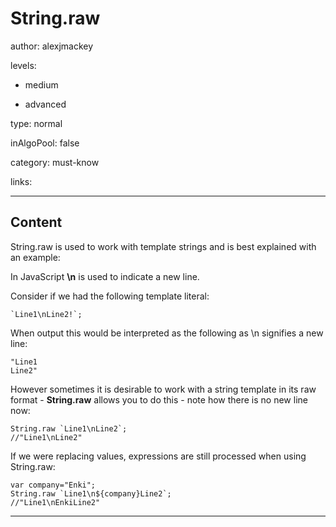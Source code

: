# String.raw
author: alexjmackey

levels:

  - medium

  - advanced

type: normal

inAlgoPool: false

category: must-know

links:

---
## Content

String.raw is used to work with template strings and is best explained with an example:

In JavaScript **\n** is used to indicate a new line.

Consider if we had the following template literal: 
```
`Line1\nLine2!`;
```
When output this would be interpreted as the following as \n signifies a new line:

```
"Line1
Line2"
```

However sometimes it is desirable to work with a string template in its raw format - **String.raw** allows you to do this - note how there is no new line now:

```
String.raw `Line1\nLine2`;
//"Line1\nLine2"
```

If we were replacing values, expressions are still processed when using String.raw:

```
var company="Enki";
String.raw `Line1\n${company}Line2`;
//"Line1\nEnkiLine2"
```
---
